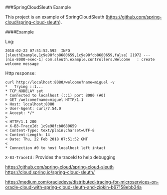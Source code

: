 ###SpringCloudSleuth Example

This project is an example of SpringCloudSleuth (https://github.com/spring-cloud/spring-cloud-sleuth).

####Example

Log:
````
2018-02-22 07:51:52.592  INFO [sleuthExample,1c9e98fcb8680659,1c9e98fcb8680659,false] 21972 --- [nio-8080-exec-1] com.sleuth.example.controllers.Welcome   : create welcome message
````

Http response:

```curl
curl http://localhost:8080/welcome?name=miguel -v
*   Trying ::1...
* TCP_NODELAY set
* Connected to localhost (::1) port 8080 (#0)
> GET /welcome?name=miguel HTTP/1.1
> Host: localhost:8080
> User-Agent: curl/7.54.0
> Accept: */*
>
< HTTP/1.1 200
< X-B3-TraceId: 1c9e98fcb8680659
< Content-Type: text/plain;charset=UTF-8
< Content-Length: 14
< Date: Thu, 22 Feb 2018 07:51:52 GMT
<
* Connection #0 to host localhost left intact
```

``X-B3-TraceId:`` Provides the traceId to help debugging

https://github.com/spring-cloud/spring-cloud-sleuth
https://cloud.spring.io/spring-cloud-sleuth/

https://medium.com/oracledevs/distributed-tracing-for-microservices-on-oracle-cloud-with-spring-cloud-sleuth-and-zipkin-b67158ebb34a